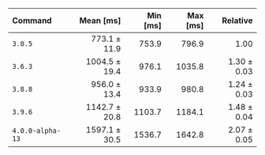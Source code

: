 | Command | Mean [ms] | Min [ms] | Max [ms] | Relative |
|:---|---:|---:|---:|---:|
| `3.0.5` | 773.1 ± 11.9 | 753.9 | 796.9 | 1.00 |
| `3.6.3` | 1004.5 ± 19.4 | 976.1 | 1035.8 | 1.30 ± 0.03 |
| `3.8.8` | 956.0 ± 13.4 | 933.9 | 980.8 | 1.24 ± 0.03 |
| `3.9.6` | 1142.7 ± 20.8 | 1103.7 | 1184.1 | 1.48 ± 0.04 |
| `4.0.0-alpha-13` | 1597.1 ± 30.5 | 1536.7 | 1642.8 | 2.07 ± 0.05 |
